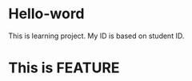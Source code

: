 # Hello-word
This is learning project. My ID is based on student ID.

<h1>This is <b>FEATURE</b></h1>
